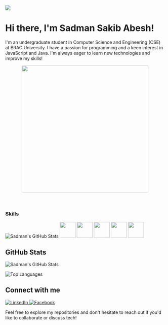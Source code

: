 <img src="https://user-images.githubusercontent.com/74038190/221352995-5ac18bdf-1a19-4f99-bbb6-77559b220470.gif"/>



<h1> Hi there, I'm Sadman Sakib Abesh!</h1>

I'm an undergraduate student in Computer Science and Engineering (CSE) at BRAC University. I have a passion for programming and a keen interest in JavaScript and Java. I'm always eager to learn new technologies and improve my skills!

<center><img src="https://user-images.githubusercontent.com/74038190/212284158-e840e285-664b-44d7-b79b-e264b5e54825.gif" width="400"></center>
<br><br>

### Skills
![Sadman's GitHub Stats](https://user-images.githubusercontent.com/74038190/212257467-871d32b7-e401-42e8-a166-fcfd7baa4c6b.gif)
<img src="https://user-images.githubusercontent.com/74038190/212257467-871d32b7-e401-42e8-a166-fcfd7baa4c6b.gif" width="50px"/>
<img src="https://user-images.githubusercontent.com/74038190/212257467-871d32b7-e401-42e8-a166-fcfd7baa4c6b.gif" width="50px"/>
<img src="https://user-images.githubusercontent.com/74038190/212257467-871d32b7-e401-42e8-a166-fcfd7baa4c6b.gif" width="50px"/>
<img src="https://user-images.githubusercontent.com/74038190/212257467-871d32b7-e401-42e8-a166-fcfd7baa4c6b.gif" width="50px"/>
<img src="https://user-images.githubusercontent.com/74038190/212257467-871d32b7-e401-42e8-a166-fcfd7baa4c6b.gif" width="50px"/>

## GitHub Stats

![Sadman's GitHub Stats](https://github-readme-stats.vercel.app/api?username=1-abesh-1&show_icons=true&theme=gruvbox)

![Top Languages](https://github-readme-stats.vercel.app/api/top-langs/?username=1-abesh-1&layout=compact&theme=gruvbox)

## Connect with me

<a href="YOUR_LINKEDIN_PROFILE_URL" target="_blank">
  <img src="https://img.shields.io/badge/LinkedIn-0077B5?style=for-the-badge&logo=linkedin&logoColor=white" alt="LinkedIn" />
</a>
<a href="YOUR_FACEBOOK_PROFILE_URL" target="_blank">
  <img src="https://img.shields.io/badge/Facebook-3b5998?style=for-the-badge&logo=facebook&logoColor=white" alt="Facebook" />
</a>

Feel free to explore my repositories and don't hesitate to reach out if you'd like to collaborate or discuss tech!
